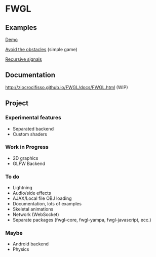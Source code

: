 FWGL
====

Examples
--------

[Demo](http://ziocrocifisso.github.io/FWGL/demo)

[Avoid the obstacles](http://ziocrocifisso.github.io/FWGL/avoid) (simple game)

[Recursive signals](http://ziocrocifisso.github.io/FWGL/recur)

Documentation
-------------

http://ziocrocifisso.github.io/FWGL/docs/FWGL.html (WIP)

Project
--------

### Experimental features

  * Separated backend
  * Custom shaders

### Work in Progress

  * 2D graphics
  * GLFW Backend

### To do

  * Lightning
  * Audio/side effects
  * AJAX/Local file OBJ loading
  * Documentation, lots of examples
  * Skeletal animations
  * Network (WebSocket)
  * Separate packages (fwgl-core, fwgl-yampa, fwgl-javascript, ecc.)

### Maybe

  * Android backend
  * Physics
